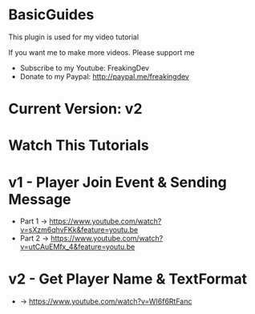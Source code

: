 # BasicGuides

This plugin is used for my video tutorial

If you want me to make more videos. Please support me
* Subscribe to my Youtube: FreakingDev
* Donate to my Paypal: http://paypal.me/freakingdev

# Current Version: v2

# Watch This Tutorials

# v1 - Player Join Event & Sending Message
* Part 1 -> https://www.youtube.com/watch?v=sXzm6qhvFKk&feature=youtu.be
* Part 2 -> https://www.youtube.com/watch?v=utCAuEMfx_4&feature=youtu.be

# v2 - Get Player Name & TextFormat
* -> https://www.youtube.com/watch?v=WI6f6RtFanc
